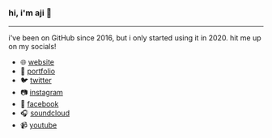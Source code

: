 ### hi, i'm aji 👋
---
i've been on GitHub since 2016, but i only started using it in 2020. hit me up on my socials!

- 🌐 <a href ="https://ajiporter.buzz.aero">website</a> 
- 📂 <a href ="https://porfolio.ajiporter.buzz.aero">portfolio</a>
- 🐦 <a href="https://twitter.com/ajiporter">twitter</a>
- 📷 <a href="https://instagram.com/ajiporter">instagram</a>
- 📱 <a href="https://fb.com/ajimaglanque">facebook</a>
- 🎧 <a href="https://soundcloud.com/ajimaglanque">soundcloud</a>
- 📹 <a href="https://youtube.com/users/sarahmaglanque">youtube</a>
<!--
**ajimaglanque/ajimaglanque** is a ✨ _special_ ✨ repository because its `README.md` (this file) appears on your GitHub profile.

Here are some ideas to get you started:

- 🔭 I’m currently working on ...
- 🌱 I’m currently learning ...
- 👯 I’m looking to collaborate on ...
- 🤔 I’m looking for help with ...
- 💬 Ask me about ...
- 📫 How to reach me: ...
- 😄 Pronouns: ...
- ⚡ Fun fact: ...
-->
